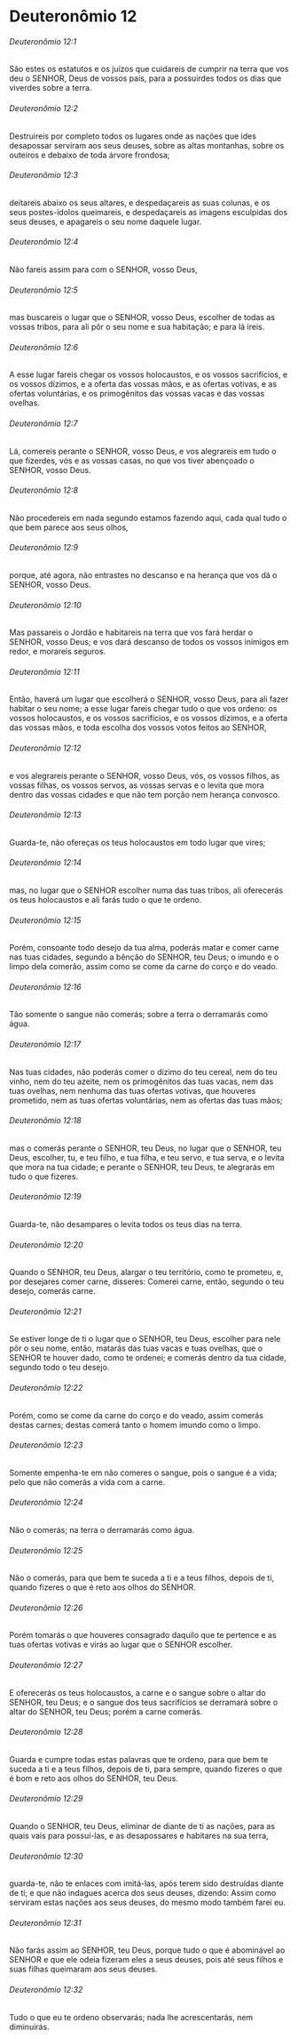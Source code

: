 # Deuteronômio 12

###### Deuteronômio 12:1

São estes os estatutos e os juízos que cuidareis de cumprir na terra que vos deu o SENHOR, Deus de vossos pais, para a possuirdes todos os dias que viverdes sobre a terra.

###### Deuteronômio 12:2

Destruireis por completo todos os lugares onde as nações que ides desapossar serviram aos seus deuses, sobre as altas montanhas, sobre os outeiros e debaixo de toda árvore frondosa;

###### Deuteronômio 12:3

deitareis abaixo os seus altares, e despedaçareis as suas colunas, e os seus postes-ídolos queimareis, e despedaçareis as imagens esculpidas dos seus deuses, e apagareis o seu nome daquele lugar.

###### Deuteronômio 12:4

Não fareis assim para com o SENHOR, vosso Deus,

###### Deuteronômio 12:5

mas buscareis o lugar que o SENHOR, vosso Deus, escolher de todas as vossas tribos, para ali pôr o seu nome e sua habitação; e para lá ireis.

###### Deuteronômio 12:6

A esse lugar fareis chegar os vossos holocaustos, e os vossos sacrifícios, e os vossos dízimos, e a oferta das vossas mãos, e as ofertas votivas, e as ofertas voluntárias, e os primogênitos das vossas vacas e das vossas ovelhas.

###### Deuteronômio 12:7

Lá, comereis perante o SENHOR, vosso Deus, e vos alegrareis em tudo o que fizerdes, vós e as vossas casas, no que vos tiver abençoado o SENHOR, vosso Deus.

###### Deuteronômio 12:8

Não procedereis em nada segundo estamos fazendo aqui, cada qual tudo o que bem parece aos seus olhos,

###### Deuteronômio 12:9

porque, até agora, não entrastes no descanso e na herança que vos dá o SENHOR, vosso Deus.

###### Deuteronômio 12:10

Mas passareis o Jordão e habitareis na terra que vos fará herdar o SENHOR, vosso Deus; e vos dará descanso de todos os vossos inimigos em redor, e morareis seguros.

###### Deuteronômio 12:11

Então, haverá um lugar que escolherá o SENHOR, vosso Deus, para ali fazer habitar o seu nome; a esse lugar fareis chegar tudo o que vos ordeno: os vossos holocaustos, e os vossos sacrifícios, e os vossos dízimos, e a oferta das vossas mãos, e toda escolha dos vossos votos feitos ao SENHOR,

###### Deuteronômio 12:12

e vos alegrareis perante o SENHOR, vosso Deus, vós, os vossos filhos, as vossas filhas, os vossos servos, as vossas servas e o levita que mora dentro das vossas cidades e que não tem porção nem herança convosco.

###### Deuteronômio 12:13

Guarda-te, não ofereças os teus holocaustos em todo lugar que vires;

###### Deuteronômio 12:14

mas, no lugar que o SENHOR escolher numa das tuas tribos, ali oferecerás os teus holocaustos e ali farás tudo o que te ordeno.

###### Deuteronômio 12:15

Porém, consoante todo desejo da tua alma, poderás matar e comer carne nas tuas cidades, segundo a bênção do SENHOR, teu Deus; o imundo e o limpo dela comerão, assim como se come da carne do corço e do veado.

###### Deuteronômio 12:16

Tão somente o sangue não comerás; sobre a terra o derramarás como água.

###### Deuteronômio 12:17

Nas tuas cidades, não poderás comer o dízimo do teu cereal, nem do teu vinho, nem do teu azeite, nem os primogênitos das tuas vacas, nem das tuas ovelhas, nem nenhuma das tuas ofertas votivas, que houveres prometido, nem as tuas ofertas voluntárias, nem as ofertas das tuas mãos;

###### Deuteronômio 12:18

mas o comerás perante o SENHOR, teu Deus, no lugar que o SENHOR, teu Deus, escolher, tu, e teu filho, e tua filha, e teu servo, e tua serva, e o levita que mora na tua cidade; e perante o SENHOR, teu Deus, te alegrarás em tudo o que fizeres.

###### Deuteronômio 12:19

Guarda-te, não desampares o levita todos os teus dias na terra.

###### Deuteronômio 12:20

Quando o SENHOR, teu Deus, alargar o teu território, como te prometeu, e, por desejares comer carne, disseres: Comerei carne, então, segundo o teu desejo, comerás carne.

###### Deuteronômio 12:21

Se estiver longe de ti o lugar que o SENHOR, teu Deus, escolher para nele pôr o seu nome, então, matarás das tuas vacas e tuas ovelhas, que o SENHOR te houver dado, como te ordenei; e comerás dentro da tua cidade, segundo todo o teu desejo.

###### Deuteronômio 12:22

Porém, como se come da carne do corço e do veado, assim comerás destas carnes; destas comerá tanto o homem imundo como o limpo.

###### Deuteronômio 12:23

Somente empenha-te em não comeres o sangue, pois o sangue é a vida; pelo que não comerás a vida com a carne.

###### Deuteronômio 12:24

Não o comerás; na terra o derramarás como água.

###### Deuteronômio 12:25

Não o comerás, para que bem te suceda a ti e a teus filhos, depois de ti, quando fizeres o que é reto aos olhos do SENHOR.

###### Deuteronômio 12:26

Porém tomarás o que houveres consagrado daquilo que te pertence e as tuas ofertas votivas e virás ao lugar que o SENHOR escolher.

###### Deuteronômio 12:27

E oferecerás os teus holocaustos, a carne e o sangue sobre o altar do SENHOR, teu Deus; e o sangue dos teus sacrifícios se derramará sobre o altar do SENHOR, teu Deus; porém a carne comerás.

###### Deuteronômio 12:28

Guarda e cumpre todas estas palavras que te ordeno, para que bem te suceda a ti e a teus filhos, depois de ti, para sempre, quando fizeres o que é bom e reto aos olhos do SENHOR, teu Deus.

###### Deuteronômio 12:29

Quando o SENHOR, teu Deus, eliminar de diante de ti as nações, para as quais vais para possuí-las, e as desapossares e habitares na sua terra,

###### Deuteronômio 12:30

guarda-te, não te enlaces com imitá-las, após terem sido destruídas diante de ti; e que não indagues acerca dos seus deuses, dizendo: Assim como serviram estas nações aos seus deuses, do mesmo modo também farei eu.

###### Deuteronômio 12:31

Não farás assim ao SENHOR, teu Deus, porque tudo o que é abominável ao SENHOR e que ele odeia fizeram eles a seus deuses, pois até seus filhos e suas filhas queimaram aos seus deuses.

###### Deuteronômio 12:32

Tudo o que eu te ordeno observarás; nada lhe acrescentarás, nem diminuirás.

